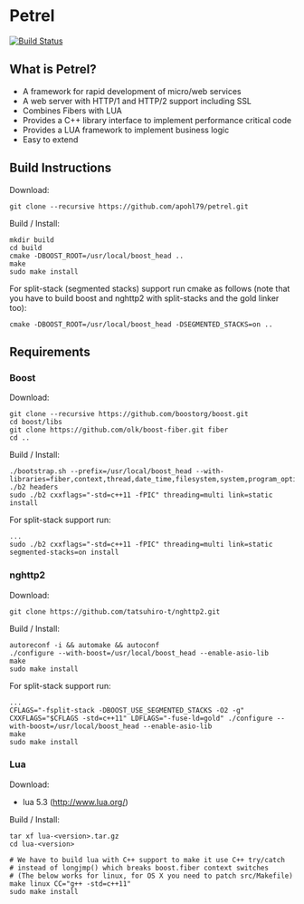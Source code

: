 Petrel
======

[![Build Status](https://travis-ci.org/apohl79/petrel.svg?branch=master)](https://travis-ci.org/apohl79/petrel)

What is Petrel?
---------------

- A framework for rapid development of micro/web services
- A web server with HTTP/1 and HTTP/2 support including SSL
- Combines Fibers with LUA
- Provides a C++ library interface to implement performance critical code
- Provides a LUA framework to implement business logic
- Easy to extend

Build Instructions
------------------

Download:

```
git clone --recursive https://github.com/apohl79/petrel.git
```

Build / Install:
```
mkdir build
cd build
cmake -DBOOST_ROOT=/usr/local/boost_head ..
make
sudo make install
```

For split-stack (segmented stacks) support run cmake as follows (note that you have to build boost and nghttp2 with split-stacks and the gold linker too):
```
cmake -DBOOST_ROOT=/usr/local/boost_head -DSEGMENTED_STACKS=on ..
```

Requirements
------------

### Boost

Download:
```
git clone --recursive https://github.com/boostorg/boost.git
cd boost/libs
git clone https://github.com/olk/boost-fiber.git fiber
cd ..
```

Build / Install:
```
./bootstrap.sh --prefix=/usr/local/boost_head --with-libraries=fiber,context,thread,date_time,filesystem,system,program_options,test
./b2 headers
sudo ./b2 cxxflags="-std=c++11 -fPIC" threading=multi link=static install
```

For split-stack support run:
```
...
sudo ./b2 cxxflags="-std=c++11 -fPIC" threading=multi link=static segmented-stacks=on install
```

### nghttp2

Download:
```
git clone https://github.com/tatsuhiro-t/nghttp2.git
```

Build / Install:
```
autoreconf -i && automake && autoconf
./configure --with-boost=/usr/local/boost_head --enable-asio-lib
make
sudo make install
```

For split-stack support run:
```
...
CFLAGS="-fsplit-stack -DBOOST_USE_SEGMENTED_STACKS -O2 -g" CXXFLAGS="$CFLAGS -std=c++11" LDFLAGS="-fuse-ld=gold" ./configure --with-boost=/usr/local/boost_head --enable-asio-lib
make
sudo make install
```

### Lua

Download:

- lua 5.3 (http://www.lua.org/)

Build / Install:
```
tar xf lua-<version>.tar.gz
cd lua-<version>

# We have to build lua with C++ support to make it use C++ try/catch
# instead of longjmp() which breaks boost.fiber context switches
# (The below works for linux, for OS X you need to patch src/Makefile)
make linux CC="g++ -std=c++11"
sudo make install
```
